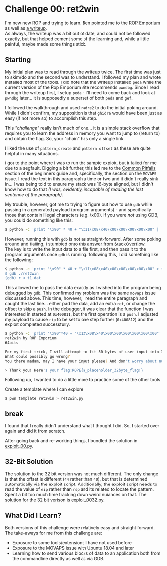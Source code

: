# Challenge 00: ret2win

I'm new new ROP and trying to learn. Ben pointed me to the [ROP 
Emporium](https://ropemporium.com/) as well as [a 
writeup](https://medium.com/@int0x33/day-1-rop-emporium-ret2win-64bit-bb0d1893a3b0).  
As always, the writeup was a bit out of date, and could not be followed exactly, 
but that helped cement some of the learning and, while a little painful, maybe 
made some things stick.

## Starting

My initial plan was to read through the writeup twice. The first time was just 
to skim/do and the second was to understand. I followed my plan and wrote 
installed most of the tools. I did note that the writeup installed `peda` while 
the current version of the Rop Emporium site recommends `pwndbg`. Since I read 
through the writeup first, I setup `peda` - I'll need to come back and look at 
`pwndbg` later... it is supposedly a superset of both `peda` and `gef`.

I followed the walkthrough and used `radre2` to do the initial poking around.  
While I didn't confirm, my supposition is that `ghidra` would have been just as 
easy (if not more so) to accomplish this step.

This _"challenge"_ really isn't much of one... it is a simple stack overflow 
that requires you to learn the address in memory you want to jump to (return to) 
and obtain the flag. So, your "chain" has only a single link.

I liked the use of `pattern_create` and `pattern offset` as these are quite 
helpful in many situations.

I got to the point where I was to run the sample exploit, but it failed for me 
due to a segfault. Digging a bit further, this led me to the [Common 
Pitfalls](https://ropemporium.com/guide.html#Common%20pitfalls) section of the 
beginners guide and, specifically, the section on the `MOVAPS` issue. I read the 
text in this paragraph a time or two and it didn't really sink in... I was being 
told to ensure my stack was 16-byte aligned, but I didn't know how to do that 
_(I was, evidently, incapable of reading the last sentence of the paragraph)_.

My trouble, however, got me to trying to figure out how to use `gdb` while 
passing in a generated payload (program arguments) - and specifically those that 
contain illegal characters (e.g. \x00). If you were *not* using GDB, you could 
do something like this:

```bash
$ python -c 'print "\x90" * 40 + "\x11\x08\x40\x00\x00\x00\x00\x00" | ./ret2win
```

However, running this with `gdb` is not as straight-forward. After some poking 
around and flailing, I stumbled onto [this answer from 
StackOverflow](https://stackoverflow.com/questions/8422259/gdb-debugging-with-piped-input-not-arguments).  
The key is to write the input data to a file first, and then pass it to the 
program arguments once `gdb` is running. following this, I did something like 
the following:

```bash
$ python -c 'print "\x90" * 40 + "\x11\x08\x40\x00\x00\x00\x00\x00" > t1.dat
$ gdb ./ret2win
(gdb) r < t1.dat
```

This allowed me to pass the data exactly as I wished into the program being 
debugged by `gdb`. This confirmed my problem was the same `movaps` issue 
discussed above. This time, however, I read the entire paragraph and caught the 
last line... either pad the data, add an extra `ret`, or change the offset to 
skip a `push`. In the debugger, it was clear that the function I was interested 
in started at `0x400811`, but the first operation is a `push`. I adjusted my 
payload to cause `rip` to be set to one step further (`0x400812`) and the 
exploit completed successfully.

```bash
$ python -c 'print "\x90"*40 + "\x12\x08\x40\x00\x00\x00\x00\x00\x00"' | ./ret2win
ret2win by ROP Emporium
64bits

For my first trick, I will attempt to fit 50 bytes of user input into 32 bytes of stack buffer;
What could possibly go wrong?
You there madam, may I have your input please? And don't worry about null bytes, we're using fgets!

> Thank you! Here's your flag:ROPE{a_placeholder_32byte_flag!}

```



Following up, I wanted to do a little more to practice some of the other tools

Create a template where I can explore:

```bash
$ pwn template ret2win > ret2win.py
```

## break

I found that I really didn't understand what I thought I did. So, I started over 
again and did it from scratch.

After going back and re-working things, I bundled the solution in 
[exploit_00.py](https://github.com/argodev/study/blob/main/src/ropemporium/exploit_00.py).


## 32-Bit Solution

The solution to the 32 bit version was not much different. The only change is 
that the offset is different (`44` rather than `40`), but that is determined 
automatically via the exploit script. Additionally, the exploit script needs to 
read the value of `eip` rather than `rsp` and its related to locate the pattern.  
Spent a bit too much time tracking down weird nuiances on that.  The solution 
for the 32 bit verison is [exploit_0032.py](https://github.com/argodev/study/blob/main/src/ropemporium/exploit_0032.py).

## What Did I Learn?

Both versions of this challenge were relatively easy and straight forward. The 
take-aways for me from this challenge are:

* Exposure to some tools/extensions I have not used before
* Exposure to the MOVAPS issue with Ubuntu 18.04 and later
* Learning how to send various blocks of data to an application both from the 
  commandline directly as well as via GDB.

